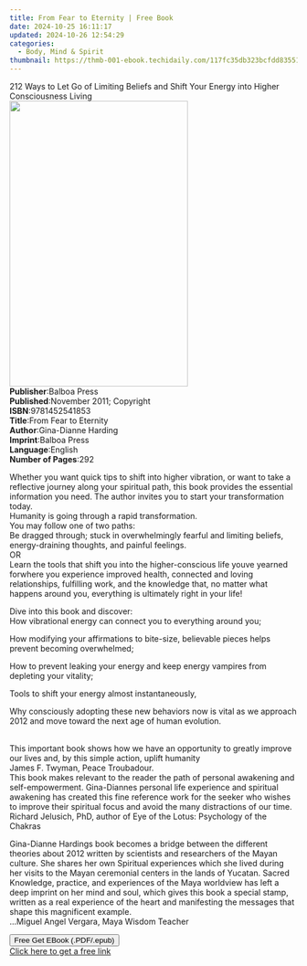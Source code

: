 ```yaml
---
title: From Fear to Eternity | Free Book
date: 2024-10-25 16:11:17
updated: 2024-10-26 12:54:29
categories:
  - Body, Mind & Spirit
thumbnail: https://thmb-001-ebook.techidaily.com/117fc35db323bcfdd835514079745bf4f7764cb5b6c1f9ebd8f118d99bb818da.jpg
---
```

<main id="book-container">
  <div class="flex flex-col">
    <div class="book-brief flex-1 py-6 px-4 sm:p-6 md:py-10 md:px-8">
      <!-- brief-->
      <div class="book-brief-main">
        212 Ways to Let Go of Limiting Beliefs and Shift Your Energy into Higher
        Consciousness Living
      </div>
    </div>
    <div
      class="book-meta-info flex-1 grid gap-4 col-start-1 col-end-3 row-start-1 sm:mb-6 sm:grid-cols-4 lg:gap-6 lg:col-start-2 lg:row-end-6 lg:row-span-6 lg:mb-0"
    >
      <div
        class="book-meta-info-left place-content-center mt-4 p-4 text-sm leading-6 col-start-2 col-span-2 dark:text-slate-400"
      >
        <img
          class="w-full h-500 object-cover rounded-lg sm:h-255 sm:col-span-2 lg:col-span-full"
          src="https://img-001-ebook.techidaily.com/79583e1b7ef3f639db5eda1c5bbe017dc494ba2e31855840d2ca85cac79a1bae.jpg"
          alt=""
          width="312"
          height="500"
        />
      </div>
      <div
        class="book-meta-info-right mt-2 col-start-1 row-start-2 col-span-3 self-center"
      >
        <!-- meta data  -->
        <div class="flex flex-col px-4 md:px-8">
          <div class="flex-1">
            <strong>Publisher</strong>:<span class="px-2">Balboa Press</span>
          </div>
          <div class="flex-1">
            <strong>Published</strong>:<span class="px-2"
              >November 2011; Copyright</span
            >
          </div>
          <div class="flex-1">
            <strong>ISBN</strong>:<span class="px-2">9781452541853</span>
          </div>
          <div class="flex-1">
            <strong>Title</strong>:<span class="px-2"
              >From Fear to Eternity</span
            >
          </div>
          <div class="flex-1">
            <strong>Author</strong>:<span class="px-2"
              >Gina-Dianne Harding</span
            >
          </div>
          <div class="flex-1">
            <strong>Imprint</strong>:<span class="px-2">Balboa Press</span>
          </div>
          <div class="flex-1">
            <strong>Language</strong>:<span class="px-2">English</span>
          </div>
          <div class="flex-1">
            <strong>Number of Pages</strong>:<span class="px-2">292</span>
          </div>
        </div>
      </div>
    </div>
    <div class="book-description flex-1 py-6 px-4 sm:p-6 md:py-10 md:px-8">
      <div class="book-description-main">
        <div accordion-content="" id="description">
          <p>
            Whether you want quick tips to shift into higher vibration, or want
            to take a reflective journey along your spiritual path, this book
            provides the essential information you need. The author invites you
            to start your transformation today. <br />Humanity is going through
            a rapid transformation. <br />You may follow one of two paths:
            <br />Be dragged through; stuck in overwhelmingly fearful and
            limiting beliefs, energy-draining thoughts, and painful feelings.
            <br />OR<br />Learn the tools that shift you into the
            higher-conscious life youve yearned forwhere you experience improved
            health, connected and loving relationships, fulfilling work, and the
            knowledge that, no matter what happens around you, everything is
            ultimately right in your life!
          </p>
          <p>
            Dive into this book and discover: <br />How vibrational energy can
            connect you to everything around you;
          </p>
          <p>
            How modifying your affirmations to bite-size, believable pieces
            helps prevent becoming overwhelmed;
          </p>
          <p>
            How to prevent leaking your energy and keep energy vampires from
            depleting your vitality;
          </p>
          <p>Tools to shift your energy almost instantaneously,</p>
          <p>
            Why consciously adopting these new behaviors now is vital as we
            approach 2012 and move toward the next age of human evolution.
          </p>
          <p>
            <br />This important book shows how we have an opportunity to
            greatly improve our lives and, by this simple action, uplift
            humanity<br />James F. Twyman, Peace Troubadour.<br />This book
            makes relevant to the reader the path of personal awakening and
            self-empowerment. Gina-Diannes personal life experience and
            spiritual awakening has created this fine reference work for the
            seeker who wishes to improve their spiritual focus and avoid the
            many distractions of our time.<br />Richard Jelusich, PhD, author of
            Eye of the Lotus: Psychology of the Chakras
          </p>
          <p>
            Gina-Dianne Hardings book becomes a bridge between the different
            theories about 2012 written by scientists and researchers of the
            Mayan culture. She shares her own Spiritual experiences which she
            lived during her visits to the Mayan ceremonial centers in the lands
            of Yucatan. Sacred Knowledge, practice, and experiences of the Maya
            worldview has left a deep imprint on her mind and soul, which gives
            this book a special stamp, written as a real experience of the heart
            and manifesting the messages that shape this magnificent example.<br />...Miguel
            Angel Vergara, Maya Wisdom Teacher
          </p>
        </div>
        <div class="accordion-fader"></div>
      </div>
    </div>
    <div class="book-excerpts flex-1 py-6 px-4 sm:p-6 md:py-10 md:px-8"></div>
    <div
      class="book-about-author flex-1 py-6 px-4 sm:p-6 md:py-10 md:px-8"
    ></div>
    <div class="book-free-get flex-1 py-6 px-4 sm:p-6 md:py-10 md:px-8">
      <button
        id="btn-free-get"
        class="bg-blue-500 hover:bg-blue-700 text-white font-bold py-2 px-4 rounded"
      >
        Free Get EBook (.PDF/.epub)
      </button>
      <div id="countdown-display" class="px-2 text-lg mt-2"></div>
      <a
        id="free-link"
        class="hidden bg-blue-500 hover:bg-blue-700 text-white font-bold py-2 px-4 rounded"
        href="https://www.ebooks.com/en-us/book/138597806/from-fear-to-eternity/gina-dianne-harding/"
        target="_blank"
        >Click here to get a free link</a
      >
    </div>
    <script>
      let countdownTime = 0;
      let countdownInterval = null;
      document
        .getElementById('btn-free-get')
        .addEventListener('click', startCountdown);
      function startCountdown() {
        countdownTime = new Date().getTime() + 60000 * 3;
        countdownInterval = setInterval(updateCountdown, 1000);
        document.getElementById('btn-free-get').disabled = true;
        document
          .getElementById('btn-free-get')
          .classList.add('bg-gray-500', 'cursor-not-allowed');
      }
      function updateCountdown() {
        let currentTime = new Date().getTime();
        let timeLeft = countdownTime - currentTime;
        let secondsLeft = Math.floor(timeLeft / 1000);
        document.getElementById('countdown-display').innerHTML =
          `Remaining time: ${secondsLeft} seconds.`;
        if (secondsLeft <= 0) {
          clearInterval(countdownInterval);
          document.getElementById('btn-free-get').classList.add('hidden');
          document.getElementById('free-link').classList.remove('hidden');
          document.getElementById('countdown-display').innerHTML = '';
        }
      }
    </script>
  </div>
</main>
